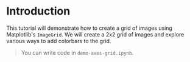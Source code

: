 # Introduction

This tutorial will demonstrate how to create a grid of images using Matplotlib's `ImageGrid`. We will create a 2x2 grid of images and explore various ways to add colorbars to the grid.

> You can write code in `demo-axes-grid.ipynb`.
